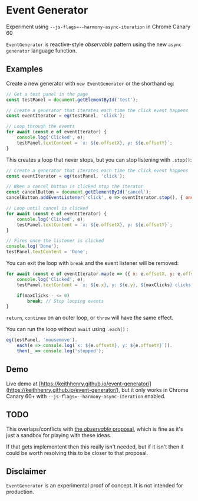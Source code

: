 # Event Generator

Experiment using `--js-flags=--harmony-async-iteration` in Chrome Canary 60

`EventGenerator` is reactive-style _observable_ pattern using the new `async generator` language function.

## Examples

Create a new generator with `new EventGenerator` or the shorthand `eg`:

```javascript
// Get a test panel in the page
const testPanel = document.getElementById('test');

// Create a generator that iterates each time the click event happens
const eventIterator = eg(testPanel, 'click');

// Loop through the events 
for await (const e of eventIterator) {
    console.log('Clicked', e);
    testPanel.textContent = `x: ${e.offsetX}, y: ${e.offsetY}`;
}
```

This creates a loop that never stops, but you can stop listening with `.stop()`:

```javascript
// Create a generator that iterates each time the click event happens
const eventIterator = eg(testPanel, 'click');

// When a cancel button is clicked stop the iterator
const cancelButton = document.getElementById('cancel');
cancelButton.addEventListener('click', e => eventIterator.stop(), { once: true })

// Loop until cancel is clicked
for await (const e of eventIterator) {
    console.log('Clicked', e);
    testPanel.textContent = `x: ${e.offsetX}, y: ${e.offsetY}`;
}

// Fires once the listener is clicked
console.log('Done');
testPanel.textContent = 'Done';
```

You can exit the loop with `break` and the event listener will be removed:

```javascript
for await (const e of eventIterator.map(e => ({ x: e.offsetX, y: e.offsetY }))) {
    console.log('Clicked', e);
    testPanel.textContent = `x: ${e.x}, y: ${e.y}, ${maxClicks} clicks left`;

    if(maxClicks-- <= 0)
        break; // Stop looping events
}
```

`return`, `continue` on an outer loop, or `throw` will have the same effect.

You can run the loop without `await` using `.each()` :

```javascript
eg(testPanel, 'mousemove').
    each(e => console.log(`x: ${e.offsetX}, y: ${e.offsetY}`)).
    then(_ => console.log('stopped');
```

## Demo

Live demo at [https://keithhenry.github.io/event-generator/](https://keithhenry.github.io/event-generator/), but it only works in Chrome Canary 60+ with  `--js-flags=--harmony-async-iteration` enabled.

## TODO

This overlaps/conflicts with [the _observable_ proposal](https://github.com/tc39/proposal-observable), which is fine as it's just a sandbox for playing with these ideas.

If that gets implementent then this really isn't needed, but if it isn't then it could be worth resolving this to be closer to that proposal.

## Disclaimer

`EventGenerator` is an experimental proof of concept. It is not intended for production.